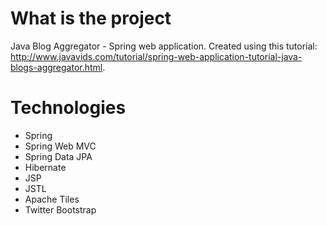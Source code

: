 # What is the project
Java Blog Aggregator - Spring web application.
Created using this tutorial: http://www.javavids.com/tutorial/spring-web-application-tutorial-java-blogs-aggregator.html.

# Technologies
* Spring
* Spring Web MVC
* Spring Data JPA
* Hibernate
* JSP
* JSTL
* Apache Tiles
* Twitter Bootstrap
